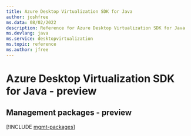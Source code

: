 ```yaml
---
title: Azure Desktop Virtualization SDK for Java
author: joshfree
ms.data: 08/02/2022
description: Reference for Azure Desktop Virtualization SDK for Java
ms.devlang: java
ms.service: desktopvirtualization
ms.topic: reference
ms.author: jfree
---
```

# Azure Desktop Virtualization SDK for Java - preview

## Management packages - preview
[!INCLUDE [mgmt-packages](desktop-virtualization-mgmt-index.md)]